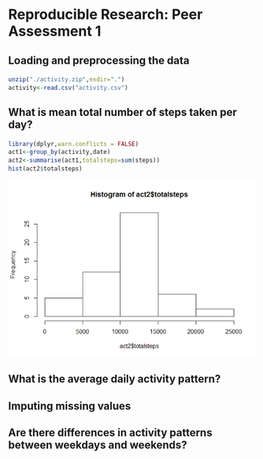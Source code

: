# Reproducible Research: Peer Assessment 1


## Loading and preprocessing the data

```r
unzip("./activity.zip",exdir=".")
activity<-read.csv("activity.csv")
```



## What is mean total number of steps taken per day?

```r
library(dplyr,warn.conflicts = FALSE)
act1<-group_by(activity,date)
act2<-summarise(act1,totalsteps=sum(steps))
hist(act2$totalsteps)
```

![](PA1_template_files/figure-html/unnamed-chunk-2-1.png)<!-- -->



## What is the average daily activity pattern?



## Imputing missing values



## Are there differences in activity patterns between weekdays and weekends?
